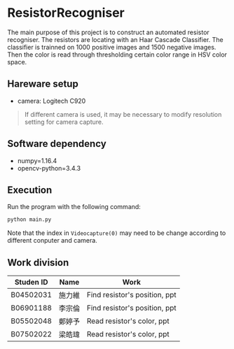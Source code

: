 # ResistorRecogniser
The main purpose of this project is to construct an automated resistor recogniser. The resistors are locating with an Haar Cascade Classifier. The classifier is trainned on 1000 positive images and 1500 negative images. Then the color is read through thresholding certain color range in HSV color space.

## Hareware setup
* camera: Logitech C920

> If different camera is used, it may be necessary to modify resolution setting for camera capture.

## Software dependency
* numpy=1.16.4
* opencv-python=3.4.3

## Execution
Run the program with the following command:
``` bash
python main.py
```
Note that the index in ```Videocapture(0)``` may need to be change according to different conputer and camera.


## Work division
| Studen ID | Name   | Work                          |
| --------- | ------ | ----------------------------- |
| B04502031 | 施力維 | Find resistor's position, ppt |
| B06901188 | 李宗倫 | Find resistor's position, ppt |
| B05502048 | 鄭婷予 | Read resistor's color, ppt |
| B07502022 | 梁皓瑋 | Read resistor's color, ppt |
